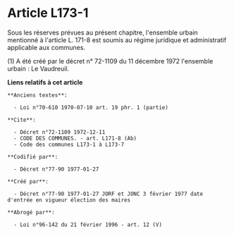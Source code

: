 # Article L173-1

Sous les réserves prévues au présent chapitre, l'ensemble urbain mentionné à l'article L. 171-8 est soumis au régime
juridique et administratif applicable aux communes.

(1) A été créé par le décret n° 72-1109 du 11 décembre 1972 l'ensemble urbain : Le Vaudreuil.

**Liens relatifs à cet article**

	**Anciens textes**:

	  - Loi n°70-610 1970-07-10 art. 19 phr. 1 (partie)

	**Cite**:

	  - Décret n°72-1109 1972-12-11
	  - CODE DES COMMUNES. - art. L171-8 (Ab)
	  - Code des communes L173-1 à L173-7

	**Codifié par**:

	  - Décret n°77-90 1977-01-27

	**Créé par**:

	  - Décret n°77-90 1977-01-27 JORF et JONC 3 février 1977 date d'entrée en vigueur élection des maires

	**Abrogé par**:

	  - Loi n°96-142 du 21 février 1996 - art. 12 (V)
